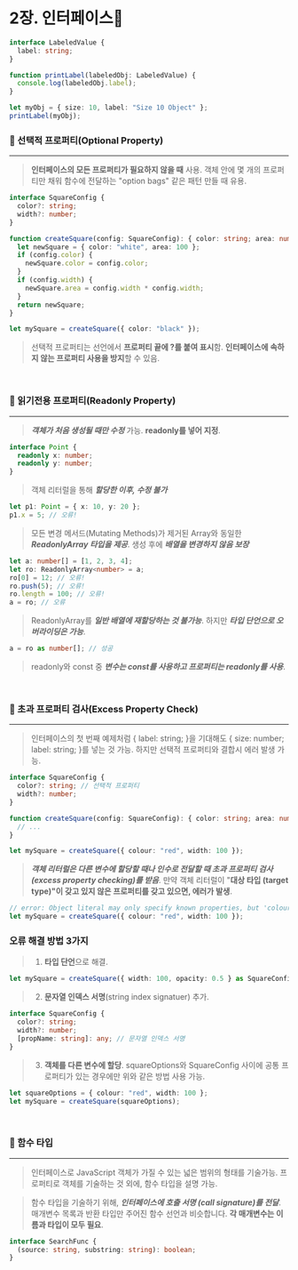 # 2장. 인터페이스

```ts
interface LabeledValue {
  label: string;
}

function printLabel(labeledObj: LabeledValue) {
  console.log(labeledObj.label);
}

let myObj = { size: 10, label: "Size 10 Object" };
printLabel(myObj);
```

### 🏀 선택적 프로퍼티(Optional Property)

---

> **인터페이스의 모든 프로퍼티가 필요하지 않을 때** 사용. 객체 안에 몇 개의 프로퍼티만 채워 함수에 전달하는 "option bags" 같은 패턴 만들 때 유용.

```ts
interface SquareConfig {
  color?: string;
  width?: number;
}

function createSquare(config: SquareConfig): { color: string; area: number } {
  let newSquare = { color: "white", area: 100 };
  if (config.color) {
    newSquare.color = config.color;
  }
  if (config.width) {
    newSquare.area = config.width * config.width;
  }
  return newSquare;
}

let mySquare = createSquare({ color: "black" });
```

> 선택적 프로퍼티는 선언에서 **프로퍼티 끝에 ?를 붙여 표시**함.
> **인터페이스에 속하지 않는 프로퍼티 사용을 방지**할 수 있음.

<br />

### 🏀 읽기전용 프로퍼티(Readonly Property)

---

> _**객체가 처음 생성될 때만 수정**_ 가능. **readonly를 넣어 지정**.

```ts
interface Point {
  readonly x: number;
  readonly y: number;
}
```

> 객체 리터럴을 통해 _**할당한 이후, 수정 불가**_

```ts
let p1: Point = { x: 10, y: 20 };
p1.x = 5; // 오류!
```

> 모든 변경 메서드(Mutating Methods)가 제거된 Array<T>와 동일한 _**ReadonlyArray<T> 타입을 제공**_. 생성 후에 _**배열을 변경하지 않음 보장**_

```ts
let a: number[] = [1, 2, 3, 4];
let ro: ReadonlyArray<number> = a;
ro[0] = 12; // 오류!
ro.push(5); // 오류!
ro.length = 100; // 오류!
a = ro; // 오류
```

> ReadonlyArray를 _**일반 배열에 재할당하는 것 불가능**_. 하지만 _**타입 단언으로 오버라이딩은 가능**_.

```ts
a = ro as number[]; // 성공
```

> readonly와 const 중 _**변수는 const를 사용하고 프로퍼티는 readonly를 사용**_.

<br />

### 🏀 초과 프로퍼티 검사(Excess Property Check)

---

> 인터페이스의 첫 번째 예제처럼 { label: string; }을 기대해도 { size: number; label: string; }를 넣는 것 가능. 하지만 선택적 프로퍼티와 결합시 에러 발생 가능.

```ts
interface SquareConfig {
  color?: string; // 선택적 프로퍼티
  width?: number;
}

function createSquare(config: SquareConfig): { color: string; area: number } {
  // ...
}

let mySquare = createSquare({ colour: "red", width: 100 });
```

> **_객체 리터럴은 다른 변수에 할당할 때나 인수로 전달할 때 초과 프로퍼티 검사 (excess property checking)를 받음_**. 만약 객체 리터럴이 "**대상 타입 (target type)"이 갖고 있지 않은 프로퍼티를 갖고 있으면, 에러가 발생**.

```ts
// error: Object literal may only specify known properties, but 'colour' does not exist in type 'SquareConfig'. Did you mean to write 'color'?
let mySquare = createSquare({ colour: "red", width: 100 });
```

### 오류 해결 방법 3가지

> 1. **타입 단언**으로 해결.

```ts
let mySquare = createSquare({ width: 100, opacity: 0.5 } as SquareConfig);
```

> 2. **문자열 인덱스 서명**(string index signatuer) 추가.

```ts
interface SquareConfig {
  color?: string;
  width?: number;
  [propName: string]: any; // 문자열 인덱스 서명
}
```

> 3. **객체를 다른 변수에 할당**. squareOptions와 SquareConfig 사이에 공통 프로퍼티가 있는 경우에만 위와 같은 방법 사용 가능.

```ts
let squareOptions = { colour: "red", width: 100 };
let mySquare = createSquare(squareOptions);
```

<br />

### 🏀 함수 타입

---

> 인터페이스로 JavaScript 객체가 가질 수 있는 넓은 범위의 형태를 기술가능. 프로퍼티로 객체를 기술하는 것 외에, 함수 타입을 설명 가능.

> 함수 타입을 기술하기 위해, **_인터페이스에 호출 서명 (call signature)를 전달_**. 매개변수 목록과 반환 타입만 주어진 함수 선언과 비슷합니다. **각 매개변수는 이름과 타입이 모두 필요**.

```ts
interface SearchFunc {
  (source: string, substring: string): boolean;
}
```
